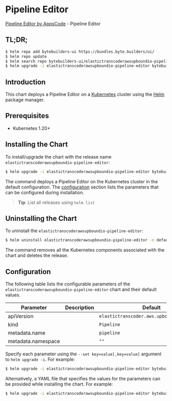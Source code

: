 # Pipeline Editor

[Pipeline Editor by AppsCode](https://byte.builders) - Pipeline Editor

## TL;DR;

```bash
$ helm repo add bytebuilders-ui https://bundles.byte.builders/ui/
$ helm repo update
$ helm search repo bytebuilders-ui/elastictranscoderawsupboundio-pipeline-editor --version=v0.4.18
$ helm upgrade -i elastictranscoderawsupboundio-pipeline-editor bytebuilders-ui/elastictranscoderawsupboundio-pipeline-editor -n default --create-namespace --version=v0.4.18
```

## Introduction

This chart deploys a Pipeline Editor on a [Kubernetes](http://kubernetes.io) cluster using the [Helm](https://helm.sh) package manager.

## Prerequisites

- Kubernetes 1.20+

## Installing the Chart

To install/upgrade the chart with the release name `elastictranscoderawsupboundio-pipeline-editor`:

```bash
$ helm upgrade -i elastictranscoderawsupboundio-pipeline-editor bytebuilders-ui/elastictranscoderawsupboundio-pipeline-editor -n default --create-namespace --version=v0.4.18
```

The command deploys a Pipeline Editor on the Kubernetes cluster in the default configuration. The [configuration](#configuration) section lists the parameters that can be configured during installation.

> **Tip**: List all releases using `helm list`

## Uninstalling the Chart

To uninstall the `elastictranscoderawsupboundio-pipeline-editor`:

```bash
$ helm uninstall elastictranscoderawsupboundio-pipeline-editor -n default
```

The command removes all the Kubernetes components associated with the chart and deletes the release.

## Configuration

The following table lists the configurable parameters of the `elastictranscoderawsupboundio-pipeline-editor` chart and their default values.

|     Parameter      | Description |                        Default                        |
|--------------------|-------------|-------------------------------------------------------|
| apiVersion         |             | <code>elastictranscoder.aws.upbound.io/v1beta1</code> |
| kind               |             | <code>Pipeline</code>                                 |
| metadata.name      |             | <code>pipeline</code>                                 |
| metadata.namespace |             | <code>""</code>                                       |


Specify each parameter using the `--set key=value[,key=value]` argument to `helm upgrade -i`. For example:

```bash
$ helm upgrade -i elastictranscoderawsupboundio-pipeline-editor bytebuilders-ui/elastictranscoderawsupboundio-pipeline-editor -n default --create-namespace --version=v0.4.18 --set apiVersion=elastictranscoder.aws.upbound.io/v1beta1
```

Alternatively, a YAML file that specifies the values for the parameters can be provided while
installing the chart. For example:

```bash
$ helm upgrade -i elastictranscoderawsupboundio-pipeline-editor bytebuilders-ui/elastictranscoderawsupboundio-pipeline-editor -n default --create-namespace --version=v0.4.18 --values values.yaml
```

